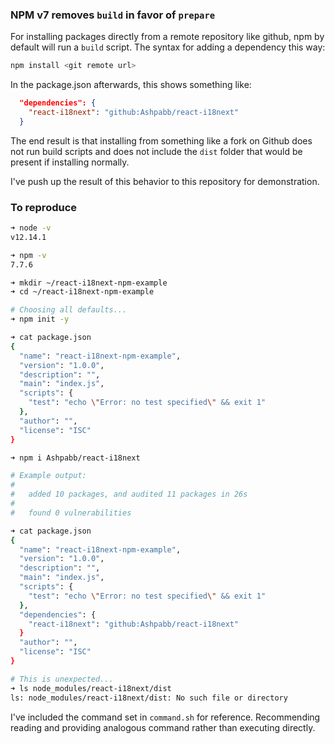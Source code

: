 ### NPM v7 removes `build` in favor of `prepare`

For installing packages directly from a remote repository like github, npm by
default will run a `build` script. The syntax for adding a dependency this way:

```zsh
npm install <git remote url>
```

In the package.json afterwards, this shows something like:
```json
  "dependencies": {
    "react-i18next": "github:Ashpabb/react-i18next"
  }
```

The end result is that installing from something like a fork on Github does not
run build scripts and does not include the `dist` folder that would be present
if installing normally.

I've push up the result of this behavior to this repository for demonstration.

### To reproduce

```zsh
➜ node -v
v12.14.1

➜ npm -v
7.7.6

➜ mkdir ~/react-i18next-npm-example
➜ cd ~/react-i18next-npm-example

# Choosing all defaults...
➜ npm init -y

➜ cat package.json 
{
  "name": "react-i18next-npm-example",
  "version": "1.0.0",
  "description": "",
  "main": "index.js",
  "scripts": {
    "test": "echo \"Error: no test specified\" && exit 1"
  },
  "author": "",
  "license": "ISC"
}

➜ npm i Ashpabb/react-i18next

# Example output:
#
#   added 10 packages, and audited 11 packages in 26s
#
#   found 0 vulnerabilities

➜ cat package.json 
{
  "name": "react-i18next-npm-example",
  "version": "1.0.0",
  "description": "",
  "main": "index.js",
  "scripts": {
    "test": "echo \"Error: no test specified\" && exit 1"
  },
  "dependencies": {
    "react-i18next": "github:Ashpabb/react-i18next"
  }
  "author": "",
  "license": "ISC"
}

# This is unexpected...
➜ ls node_modules/react-i18next/dist
ls: node_modules/react-i18next/dist: No such file or directory
```

I've included the command set in `command.sh` for reference.
Recommending reading and providing analogous command rather than executing directly.
